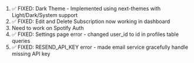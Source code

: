 1. ✅ FIXED: Dark Theme - Implemented using next-themes with Light/Dark/System support
2. ✅ FIXED: Edit and Delete Subscription now working in dashboard
3. Need to work on Spotify Auth
4. ✅ FIXED: Settings page error - changed user_id to id in profiles table queries
5. ✅ FIXED: RESEND_API_KEY error - made email service gracefully handle missing API key
